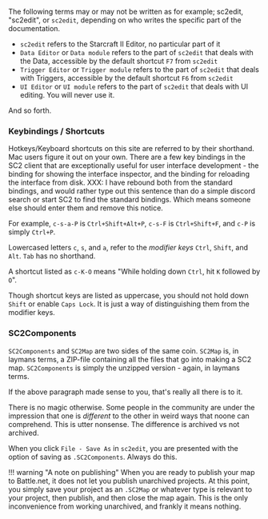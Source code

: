 The following terms may or may not be written as for example; sc2edit, "sc2edit", or `sc2edit`, depending on who writes the specific part of the documentation.

* `sc2edit` refers to the Starcraft II Editor, no particular part of it
* `Data Editor` or `Data module` refers to the part of `sc2edit` that deals with the Data, accessible by the default shortcut `F7` from `sc2edit`
* `Trigger Editor` or `Trigger module` refers to the part of `sc2edit` that deals with Triggers, accessible by the default shortcut `F6` from `sc2edit`
* `UI Editor` or `UI module` refers to the part of `sc2edit` that deals with UI editing. You will never use it.

And so forth.

### Keybindings / Shortcuts

Hotkeys/Keyboard shortcuts on this site are referred to by their shorthand. Mac users figure it out on your own. There are a few key bindings in the SC2 client that are exceptionally useful for user interface development - the binding for showing the interface inspector, and the binding for reloading the interface from disk. XXX: I have rebound both from the standard bindings, and would rather type out this sentence than do a simple discord search or start SC2 to find the standard bindings. Which means someone else should enter them and remove this notice.

For example, `c-s-a-P` is `Ctrl+Shift+Alt+P`, `c-s-F` is `Ctrl+Shift+F`, and `c-P` is simply `Ctrl+P`.

Lowercased letters `c`, `s`, and `a`, refer to the _modifier keys_ `Ctrl`, `Shift`, and `Alt`. `Tab` has no shorthand.

A shortcut listed as `c-K-O` means "While holding down `Ctrl`, hit `K` followed by `O`".

Though shortcut keys are listed as uppercase, you should not hold down `Shift` or enable `Caps Lock`. It is just a way of distinguishing them from the modifier keys.

### SC2Components

`SC2Components` and `SC2Map` are two sides of the same coin. `SC2Map` is, in laymans terms, a ZIP-file containing all the files that go into making a SC2 map. `SC2Components` is simply the unzipped version - again, in laymans terms.

If the above paragraph made sense to you, that's really all there is to it.

There is no magic otherwise. Some people in the community are under the impression that one is *different* to the other in weird ways that noone can comprehend. This is utter nonsense. The difference is archived vs not archived.

When you click `File - Save As` in `sc2edit`, you are presented with the option of saving as `.SC2Components`. Always do this.

!!! warning "A note on publishing"
    When you are ready to publish your map to Battle.net, it does not let you publish unarchived projects. At this point, you simply save your project as an `.SC2Map` or whatever type is relevant to your project, then publish, and then close the map again.
    This is the only inconvenience from working unarchived, and frankly it means nothing.

